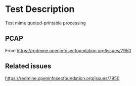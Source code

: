 # Test Description

Test mime quoted-printable processing

## PCAP

From https://redmine.openinfosecfoundation.org/issues/7950

## Related issues

https://redmine.openinfosecfoundation.org/issues/7950
